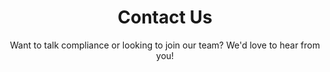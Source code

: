 ---
featuredImage: /images/uploads/sean-horsburgh-cxyq5_64lam-unsplash.jpg
phone: 0987 123 456
address: 404 James St, Burleigh Heads QLD 4220
title: Contact Us
subtitle: Want to talk compliance or looking to join our team? We'd love to hear
  from you!
email: solutions@c-stop.services
workHours: none
applySection:
  applyTitle: Join the Team
  applySubtitle: Looking to join our Compliance Team?
  applyBody: Maintaining a safe workplace against pathogens and infectious
    diseases, including COVID-19, takes the best of the best and we want you!
  applyButton: Apply Now
---